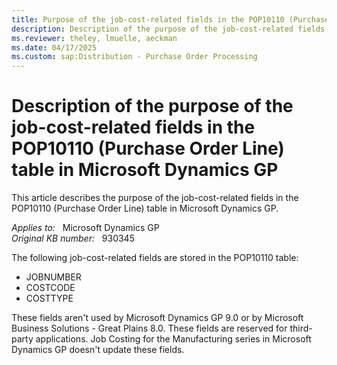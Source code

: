 ```yaml
---
title: Purpose of the job-cost-related fields in the POP10110 (Purchase Order Line) table in Microsoft Dynamics GP
description: Description of the purpose of the job-cost-related fields in the POP10110 (Purchase Order Line) table in Microsoft Dynamics GP.
ms.reviewer: theley, lmuelle, aeckman
ms.date: 04/17/2025
ms.custom: sap:Distribution - Purchase Order Processing
---
```

# Description of the purpose of the job-cost-related fields in the POP10110 (Purchase Order Line) table in Microsoft Dynamics GP

This article describes the purpose of the job-cost-related fields in the POP10110 (Purchase Order Line) table in Microsoft Dynamics GP.

_Applies to:_ &nbsp; Microsoft Dynamics GP  
_Original KB number:_ &nbsp; 930345

The following job-cost-related fields are stored in the POP10110 table:

- JOBNUMBER
- COSTCODE
- COSTTYPE

These fields aren't used by Microsoft Dynamics GP 9.0 or by Microsoft Business Solutions - Great Plains 8.0. These fields are reserved for third-party applications. Job Costing for the Manufacturing series in Microsoft Dynamics GP doesn't update these fields.
